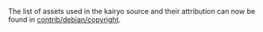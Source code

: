 The list of assets used in the kairyo source and their attribution can now be found in [contrib/debian/copyright](../contrib/debian/copyright).
